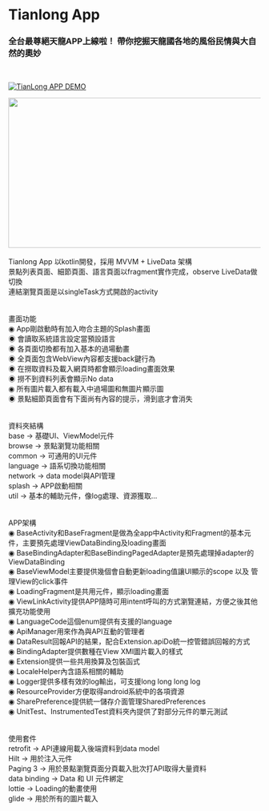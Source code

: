 # Tianlong App

<H3>全台最尊絕天龍APP上線啦！ 帶你挖掘天龍國各地的風俗民情與大自然的奧妙</H3>
<br/>

[![TianLong APP DEMO](https://img.youtube.com/vi/uiCSbtlx2Qw/hqdefault.jpg)](https://www.youtube.com/embed/uiCSbtlx2Qw)

[<img src="https://img.youtube.com/vi/uiCSbtlx2Qw/hqdefault.jpg" width="600" height="300"
/>](https://www.youtube.com/embed/uiCSbtlx2Qw)
<br/>
<br/>
Tianlong App 以kotlin開發，採用 MVVM + LiveData 架構<br/>
景點列表頁面、細節頁面、語言頁面以fragment實作完成，observe LiveData做切換<br/>
連結瀏覽頁面是以singleTask方式開啟的activity<br/>
<br/>
<br/>
畫面功能<br/>
◉  App剛啟動時有加入吻合主題的Splash畫面<br/>
◉  會讀取系統語言設定當預設語言<br/>
◉  各頁面切換都有加入基本的過場動畫<br/>
◉  全頁面包含WebView內容都支援back鍵行為<br/>
◉  在撈取資料及載入網頁時都會顯示loading畫面效果<br/>
◉  撈不到資料列表會顯示No data<br/>
◉  所有圖片載入都有載入中過場圖和無圖片顯示圖<br/>
◉  景點細節頁面會有下面尚有內容的提示，滑到底才會消失<br/>
<br/>
<br/>
資料夾結構<br/>
base     -> 基礎UI、ViewModel元件<br/>
browse   -> 景點瀏覽功能相關<br/>
common   -> 可通用的UI元件<br/>
language -> 語系切換功能相關<br/>
network  -> data model與API管理<br/>
splash   -> APP啟動相關<br/>
util     -> 基本的輔助元件，像log處理、資源獲取...<br/>
<br/>
<br/>
APP架構<br/>
◉ BaseActivity和BaseFragment是做為全app中Activity和Fragment的基本元件，主要預先處理ViewDataBinding及loading畫面<br/>
◉ BaseBindingAdapter和BaseBindingPagedAdapter是預先處理掉adapter的ViewDataBinding<br/>
◉ BaseViewModel主要提供幾個會自動更新loading值讓UI顯示的scope 以及 管理View的click事件<br/>
◉ LoadingFragment是共用元件，顯示loading畫面<br/>
◉ ViewLinkActivity提供APP隨時可用intent呼叫的方式瀏覽連結，方便之後其他擴充功能使用<br/>
◉ LanguageCode這個enum提供有支援的language<br/>
◉ ApiManager用來作為與API互動的管理者<br/>
◉ DataResult回報API的結果，配合Extension.apiDo統一控管錯誤回報的方式<br/>
◉ BindingAdapter提供數種在View XMl圖片載入的樣式<br/>
◉ Extension提供一些共用換算及包裝函式<br/>
◉ LocaleHelper內含語系相關的輔助<br/>
◉ Logger提供多樣有效的log輸出，可支援long long long log<br/>
◉ ResourceProvider方便取得android系統中的各項資源<br/>
◉ SharePreference提供統一儲存介面管理SharedPreferences<br/>
◉ UnitTest、InstrumentedTest資料夾內提供了對部分元件的單元測試<br/>
<br/>
<br/>
使用套件<br/>
retrofit     -> API連線用載入後端資料到data model<br/>
Hilt         -> 用於注入元件<br/>
Paging 3     -> 用於景點瀏覽頁面分頁載入批次打API取得大量資料<br/>
data binding -> Data 和 UI 元件綁定<br/>
lottie       -> Loading的動畫使用<br/>
glide        -> 用於所有的圖片載入<br/>

